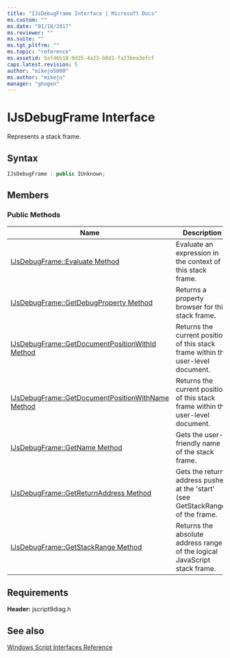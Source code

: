 ```yaml
---
title: "IJsDebugFrame Interface | Microsoft Docs"
ms.custom: ""
ms.date: "01/18/2017"
ms.reviewer: ""
ms.suite: ""
ms.tgt_pltfrm: ""
ms.topic: "reference"
ms.assetid: 5af46b18-9d25-4a23-b8d1-fa23bea3efcf
caps.latest.revision: 5
author: "mikejo5000"
ms.author: "mikejo"
manager: "ghogen"
---
```

# IJsDebugFrame Interface
Represents a stack frame.  
  
## Syntax  
  
```cpp
IJsDebugFrame : public IUnknown;  
```  
  
## Members  
  
### Public Methods  
  
|Name|Description|  
|----------|-----------------|  
|[IJsDebugFrame::Evaluate Method](../../winscript/reference/ijsdebugframe-evaluate-method.md)|Evaluate an expression in the context of this stack frame.|  
|[IJsDebugFrame::GetDebugProperty Method](../../winscript/reference/ijsdebugframe-getdebugproperty-method.md)|Returns a property browser for this stack frame.|  
|[IJsDebugFrame::GetDocumentPositionWithId Method](../../winscript/reference/ijsdebugframe-getdocumentpositionwithid-method.md)|Returns the current position of this stack frame within the user-level document.|  
|[IJsDebugFrame::GetDocumentPositionWithName Method](../../winscript/reference/ijsdebugframe-getdocumentpositionwithname-method.md)|Returns the current position of this stack frame within the user-level document.|  
|[IJsDebugFrame::GetName Method](../../winscript/reference/ijsdebugframe-getname-method.md)|Gets the user-friendly name of the stack frame.|  
|[IJsDebugFrame::GetReturnAddress Method](../../winscript/reference/ijsdebugframe-getreturnaddress-method.md)|Gets the return address pushed at the 'start' (see GetStackRange) of the frame.|  
|[IJsDebugFrame::GetStackRange Method](../../winscript/reference/ijsdebugframe-getstackrange-method.md)|Returns the absolute address range of the logical JavaScript stack frame.|  
  
## Requirements  
 **Header:** jscript9diag.h  
  
## See also  
 [Windows Script Interfaces Reference](../../winscript/reference/windows-script-interfaces-reference.md)